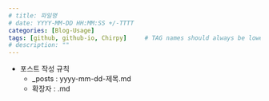 ```yaml
---
# title: 파일명
# date: YYYY-MM-DD HH:MM:SS +/-TTTT
categories: [Blog-Usage]
tags: [github, github-io, Chirpy]     # TAG names should always be lowercase
# description: ""
---
```



* 포스트 작성 규칙
    * _posts : yyyy-mm-dd-제목.md
    * 확장자 : .md
